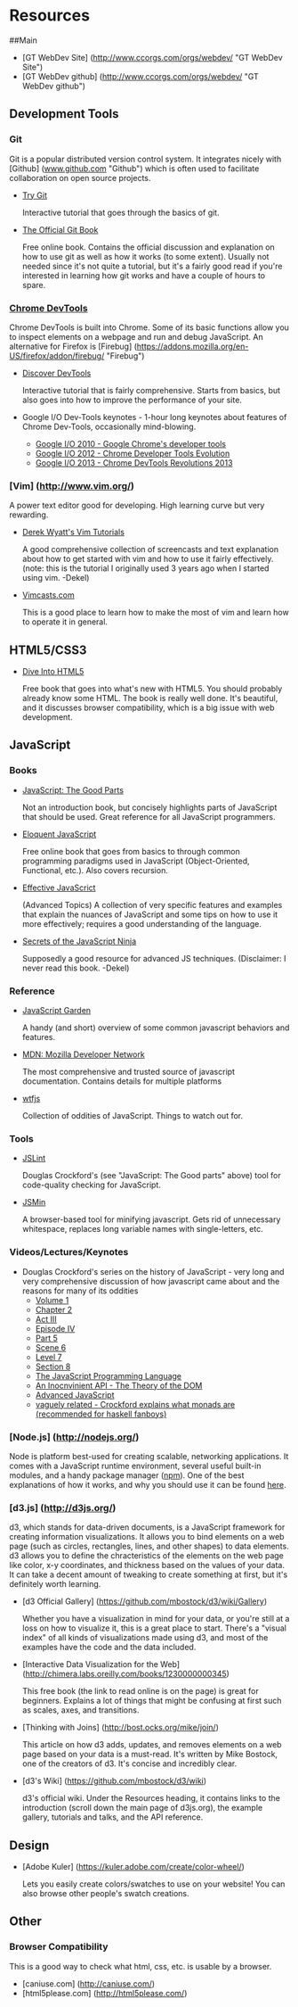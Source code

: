 # Resources

##Main
* [GT WebDev Site] (http://www.ccorgs.com/orgs/webdev/ "GT WebDev Site")
* [GT WebDev github] (http://www.ccorgs.com/orgs/webdev/ "GT WebDev github")

## Development Tools
### Git
Git is a popular distributed version control system. It integrates nicely with [Github] (www.github.com "Github") which is often used to facilitate collaboration on open source projects.

* [Try Git](http://try.github.io/levels/1/challenges/1/ "Try Git")
	
	Interactive tutorial that goes through the basics of git.

* [The Official Git Book](http://git-scm.com/book)

	Free online book. Contains the official discussion and explanation on how to use git as well as how it works (to some extent). Usually not needed since it's not quite a tutorial, but it's a fairly good read if you're interested in learning how git works and have a couple of hours to spare.

### [Chrome DevTools](https://developers.google.com/chrome-developer-tools/ "Chrome DevTools")
Chrome DevTools is built into Chrome. Some of its basic functions allow you to inspect elements on a webpage and run and debug JavaScript. An alternative for Firefox is [Firebug] (https://addons.mozilla.org/en-US/firefox/addon/firebug/ "Firebug")

* [Discover DevTools](http://discover-devtools.codeschool.com/ "Discover DevTools")
	
	Interactive tutorial that is fairly comprehensive. Starts from basics, but also goes into how to improve the performance of your site.

* Google I/O Dev-Tools keynotes - 1-hour long keynotes about features of Chrome Dev-Tools, occasionally mind-blowing.
  * [Google I/O 2010 - Google Chrome's developer tools](http://www.youtube.com/watch?v=TH7sJbyXHuk)
  * [Google I/O 2012 - Chrome Developer Tools Evolution](http://www.youtube.com/watch?v=3pxf3Ju2row)
  * [Google I/O 2013 - Chrome DevTools Revolutions 2013](http://www.youtube.com/watch?v=x6qe_kVaBpg)

### [Vim] (http://www.vim.org/)
A power text editor good for developing. High learning curve but very rewarding.

* [Derek Wyatt's Vim Tutorials](http://derekwyatt.org/vim/tutorials/novice/)

	A good comprehensive collection of screencasts and text explanation about how to get started with vim and how to use it fairly effectively. (note: this is the tutorial I originally used 3 years ago when I started using vim. -Dekel)

* [Vimcasts.com](http://vimcasts.org/)

	This is a good place to learn how to make the most of vim and learn how to operate it in general.

## HTML5/CSS3

* [Dive Into HTML5](http://diveintohtml5.info/index.html)

	Free book that goes into what's new with HTML5. You should probably already know some HTML. The book is really well done. It's beautiful, and it discusses browser compatibility, which is a big issue with web development.

## JavaScript
### Books
* [JavaScript: The Good Parts](http://www.amazon.com/JavaScript-Good-Parts-Douglas-Crockford/dp/0596517742/ref=sr_1_1?ie=UTF8&qid=1389631402&sr=8-1&keywords=javascript+the+good+parts/ "JavaScript: The Good Parts")
	
	Not an introduction book, but concisely highlights parts of JavaScript that should be used. Great reference for all JavaScript programmers.

* [Eloquent JavaScript](http://eloquentjavascript.net/ "Eloquent JavaScript")
	
	Free online book that goes from basics to through common programming paradigms used in JavaScript (Object-Oriented, Functional, etc.). Also covers recursion.

* [Effective JavaScrict](http://effectivejs.com/ "Effective JavaScript")

	(Advanced Topics) A collection of very specific features and examples that explain the nuances of JavaScript and some tips on how to use it more effectively; requires a good understanding of the language.
	
* [Secrets of the JavaScript Ninja](http://jsninja.com/)

	Supposedly a good resource for advanced JS techniques. (Disclaimer: I never read this book. -Dekel)

### Reference

* [JavaScript Garden](http://bonsaiden.github.io/JavaScript-Garden/ "JavaScript Garden")

	A handy (and short) overview of some common javascript behaviors and features.

* [MDN: Mozilla Developer Network](https://developer.mozilla.org/en-US/docs/Web/JavaScript "MDN")

	The most comprehensive and trusted source of javascript documentation. Contains details for multiple platforms
	
* [wtfjs](http://wtfjs.com/)

	Collection of oddities of JavaScript. Things to watch out for.

### Tools

* [JSLint](http://www.jslint.com/)
	
	Douglas Crockford's (see "JavaScript: The Good parts" above) tool for code-quality checking for JavaScript. 

* [JSMin](http://fmarcia.info/jsmin/test.html)

	A browser-based tool for minifying javascript. Gets rid of unnecessary whitespace, replaces long variable names with single-letters, etc.
	
### Videos/Lectures/Keynotes

* Douglas Crockford's series on the history of JavaScript - very long and very comprehensive discussion of how javascript came about and the reasons for many of its oddities
  * [Volume 1](http://www.youtube.com/watch?v=JxAXlJEmNMg)
  * [Chapter 2](http://www.youtube.com/watch?v=RO1Wnu-xKoY)
  * [Act III](http://www.youtube.com/watch?v=ya4UHuXNygM)
  * [Episode IV](http://www.youtube.com/watch?v=Fv9qT9joc0M)
  * [Part 5](http://www.youtube.com/watch?v=47Ceot8yqeI)
  * [Scene 6](http://www.youtube.com/watch?v=QgwSUtYSUqA)
  * [Level 7](http://www.youtube.com/watch?v=UTEqr0IlFKY)
  * [Section 8](http://www.youtube.com/watch?v=taaEzHI9xyY)
  * [The JavaScript Programming Language](http://www.youtube.com/watch?v=v2ifWcnQs6M)
  * [An Inocnvinient API - The Theory of the DOM](http://www.youtube.com/watch?v=Y2Y0U-2qJMs)
  * [Advanced JavaScript](http://www.youtube.com/watch?v=DwYPG6vreJg)
  * [vaguely related - Crockford explains what monads are (recommended for haskell fanboys)](http://www.youtube.com/watch?v=dkZFtimgAcM)

### [Node.js] (http://nodejs.org/)

Node is platform best-used for creating scalable, networking applications. It comes with a JavaScript runtime environment, several useful built-in modules, and a handy package manager ([npm](https://www.npmjs.org/)). One of the best explanations of how it works, and why you should use it can be found [here](http://www.toptal.com/nodejs/why-the-hell-would-i-use-node-js).

### [d3.js] (http://d3js.org/)

d3, which stands for data-driven documents, is a JavaScript framework for creating information visualizations. It allows you to bind elements on a web page (such as circles, rectangles, lines, and other shapes) to data elements. d3 allows you to define the chracteristics of the elements on the web page like color, x-y coordinates, and thickness based on the values of your data. It can take a decent amount of tweaking to create something at first, but it's definitely worth learning.

* [d3 Official Gallery] (https://github.com/mbostock/d3/wiki/Gallery)

	Whether you have a visualization in mind for your data, or you're still at a loss on how to visualize it, this is a great place to start. There's a "visual index" of all kinds of visualizations made using d3, and most of the examples have the code and the data included.
	
* [Interactive Data Visualization for the Web] (http://chimera.labs.oreilly.com/books/1230000000345)

	This free book (the link to read online is on the page) is great for beginners. Explains a lot of things that might be confusing at first such as scales, axes, and transitions. 
	
* [Thinking with Joins] (http://bost.ocks.org/mike/join/)

	This article on how d3 adds, updates, and removes elements on a web page based on your data is a must-read. It's written by Mike Bostock, one of the creators of d3. It's concise and incredibly clear.

* [d3's Wiki] (https://github.com/mbostock/d3/wiki)

	d3's official wiki. Under the Resources heading, it contains links to the introduction (scroll down the main page of d3js.org), the example gallery, tutorials and talks, and the API reference.

## Design
* [Adobe Kuler] (https://kuler.adobe.com/create/color-wheel/) 

	Lets you easily create colors/swatches to use on your website! You can also browse other people's swatch creations.

## Other
### Browser Compatibility 
This is a good way to check what html, css, etc. is usable by a browser.
* [caniuse.com] (http://caniuse.com/)
* [html5please.com] (http://html5please.com/)
